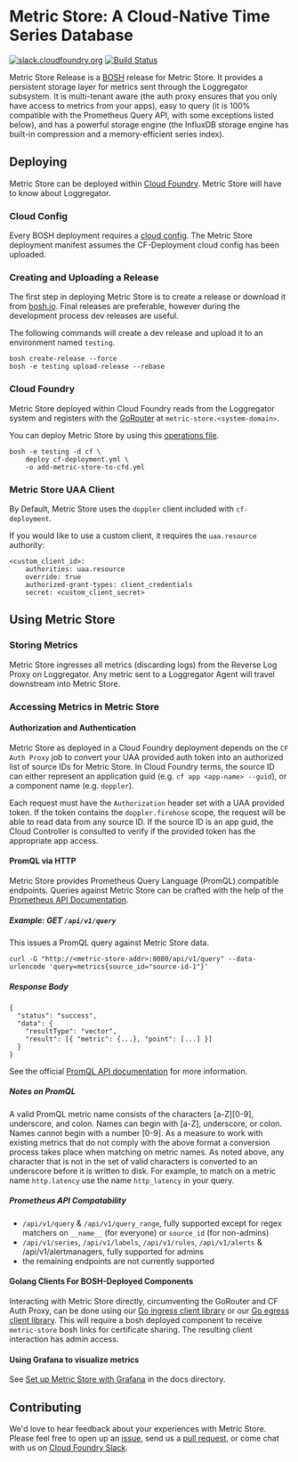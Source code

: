 # Metric Store: A Cloud-Native Time Series Database
[![slack.cloudfoundry.org][slack-badge]][slack-channel] [![Build Status](https://github.com/cloudfoundry/metric-store-release/workflows/Test%20Everything/badge.svg)](https://github.com/cloudfoundry/metric-store-release/actions)

Metric Store Release is a [BOSH][bosh] release for Metric Store. It provides a persistent storage layer for metrics sent through the Loggregator subsystem. It is multi-tenant aware (the auth proxy ensures that you only have access to metrics from your apps), easy to query (it is 100% compatible with the Prometheus Query API, with some exceptions listed below), and has a powerful storage engine (the InfluxDB storage engine has built-in compression and a memory-efficient series index).

## Deploying

Metric Store can be deployed within [Cloud Foundry][cfd]. Metric Store will have to know about Loggregator.

### Cloud Config 

Every BOSH deployment requires a [cloud config](https://bosh.io/docs/cloud-config.html). The Metric Store deployment manifest assumes the CF-Deployment cloud config has been uploaded.

### Creating and Uploading a Release

The first step in deploying Metric Store is to create a release or download it from [bosh.io][bosh-io-release]. Final releases are preferable, however during the development process dev releases are useful.

The following commands will create a dev release and upload it to an environment named `testing`.
```
bosh create-release --force
bosh -e testing upload-release --rebase
```

### Cloud Foundry

Metric Store deployed within Cloud Foundry reads from the Loggregator system and registers with the [GoRouter](https://github.com/cloudfoundry/gorouter) at `metric-store.<system-domain>`.

You can deploy Metric Store by using this
[operations file][ops-file].

```
bosh -e testing -d cf \
    deploy cf-deployment.yml \
    -o add-metric-store-to-cfd.yml
```

### Metric Store UAA Client
By Default, Metric Store uses the `doppler` client included with `cf-deployment`.

If you would like to use a custom client, it requires the `uaa.resource` authority:
```
<custom_client_id>:
    authorities: uaa.resource
    override: true
    authorized-grant-types: client_credentials
    secret: <custom_client_secret>
```

## Using Metric Store

### Storing Metrics
Metric Store ingresses all metrics (discarding logs) from the Reverse Log
Proxy on Loggregator. Any metric sent to a Loggregator Agent will travel
downstream into Metric Store.

### Accessing Metrics in Metric Store

#### Authorization and Authentication
Metric Store as deployed in a Cloud Foundry deployment depends on the
`CF Auth Proxy` job to convert your UAA provided auth token into an authorized
list of source IDs for Metric Store. In Cloud Foundry terms, the source ID can either represent an application
guid (e.g. `cf app <app-name> --guid`), or a component name (e.g. `doppler`).

Each request must have the `Authorization` header set with a UAA provided token.
If the token contains the `doppler.firehose` scope, the request will be able
to read data from any source ID.
If the source ID is an app guid, the Cloud Controller is consulted to verify
if the provided token has the appropriate app access.

#### PromQL via HTTP
Metric Store provides Prometheus Query Language (PromQL) compatible endpoints.
Queries against Metric Store can be crafted with the help of the [Prometheus API
Documentation][promql].

##### Example: **GET** `/api/v1/query`

This issues a PromQL query against Metric Store data.

```
curl -G "http://<metric-store-addr>:8080/api/v1/query" --data-urlencode 'query=metrics{source_id="source-id-1"}'
```

##### Response Body
```
{
  "status": "success",
  "data": {
    "resultType": "vector",
    "result": [{ "metric": {...}, "point": [...] }]
  }
}
```
See the official [PromQL API documentation][promql] for more information.

##### Notes on PromQL
A valid PromQL metric name consists of the characters [a-Z][0-9], underscore, and colon. Names can begin with [a-Z], underscore, or colon. Names cannot begin with a number [0-9].
As a measure to work with existing metrics that do not comply with the above format a conversion process takes place when matching on metric names.
As noted above, any character that is not in the set of valid characters is converted to an underscore before it is written to disk. For example, to match on a metric name `http.latency` use the name `http_latency` in your query.

##### Prometheus API Compatability
- `/api/v1/query` & `/api/v1/query_range`, fully supported except for regex
  matchers on `__name__` (for everyone) or `source_id` (for non-admins)
- `/api/v1/series`, `/api/v1/labels`, `/api/v1/rules`, `/api/v1/alerts` &
  /api/v1/alertmanagers, fully supported for admins
- the remaining endpoints are not currently supported

#### Golang Clients For BOSH-Deployed Components
Interacting with Metric Store directly, circumventing the GoRouter and CF Auth
Proxy, can be done using our [Go ingress client library][ingressclient] or our
[Go egress client library][egressclient]. This will require a bosh deployed
component to receive `metric-store` bosh links for certificate sharing. The
resulting client interaction has admin access.

#### Using Grafana to visualize metrics

See [Set up Metric Store with Grafana](/docs/setup-grafana.md) in the docs
directory.

## Contributing

We'd love to hear feedback about your experiences with Metric Store. Please feel free to open up an [issue][issues], send us a [pull request][prs], or come chat with us on [Cloud Foundry Slack][slack-channel].

[slack-badge]:     https://slack.cloudfoundry.org/badge.svg
[slack-channel]:   https://cloudfoundry.slack.com/archives/metric-store
[bosh]:            https://github.com/cloudfoundry/bosh
[cfd]:             https://github.com/cloudfoundry/cf-deployment
[cfd-manifest]:    https://github.com/cloudfoundry/cf-deployment/blob/master/cf-deployment.yml
[ops-file]:        https://github.com/cloudfoundry/metric-store-release/blob/master/manifests/ops-files/add-metric-store-to-cfd.yml
[go-router]:       https://github.com/cloudfoundry/gorouter
[bosh-io-release]: https://bosh.io/releases/github.com/cloudfoundry/metric-store-release?latest
[promql]:          https://prometheus.io/docs/prometheus/latest/querying/api/
[ingressclient]:   https://github.com/cloudfoundry/metric-store-release/tree/develop/src/pkg/ingressclient
[egressclient]:    https://github.com/cloudfoundry/metric-store-release/tree/develop/src/pkg/egressclient
[issues]:          https://github.com/cloudfoundry/metric-store-release/issues
[prs]:             https://github.com/cloudfoundry/metric-store-release/pulls


